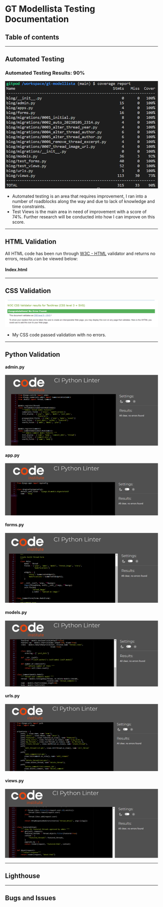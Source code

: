 # **GT Modellista Testing Documentation**

## **Table of contents**

<hr>

## **Automated Testing**

### **Automated Testing Results: 90%**
![Automated Test Report](docs/testing/test-report.png)
- Automated testing is an area that requires improvement, I ran into a number of roadblocks along the way and due to lack of knowledge and time constraints.
- Test Views is the main area in need of improvement with a score of 74%. Further research will be conducted into how I can improve on this score.

<hr>

## **HTML Validation**

All HTML code has been run through [W3C - HTML](https://validator.w3.org/) validator and returns no errors, results can be viewed below:

#### **Index.html**


<hr>

## **CSS Validation**
![CSS Validator](docs/testing/css-test.png)
- My CSS code passed validation with no errors.

<hr>

## **Python Validation**

#### **admin.py**
![admin-py](docs/testing/admin-py.png)

#### **app.py**
![app-py](docs/testing/app-py.png)

#### **forms.py**
![forms-py](docs/testing/forms-py.png)

#### **models.py**
![models-py](docs/testing/models-py.png)

#### **urls.py**
![urls-py](docs/testing/urls-py.png)

#### **views.py**
![views-py](docs/testing/views-py.png)

<hr>

## **Lighthouse**

<hr>

## **Bugs and Issues**
